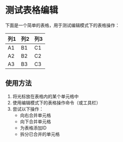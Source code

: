 # 测试表格编辑

下面是一个简单的表格，用于测试编辑模式下的表格操作：

| 列1 | 列2 | 列3 |
| --- | --- | --- |
| A1  | B1  | C1  |
| A2  | B2  | C2  |
| A3  | B3  | C3  |

## 使用方法

1. 将光标放在表格内的某个单元格中
2. 使用编辑模式下的表格操作命令（或工具栏）
3. 尝试以下操作：
   - 向右合并单元格
   - 向下合并单元格
   - 为表格添加ID
   - 拆分已合并的单元格 